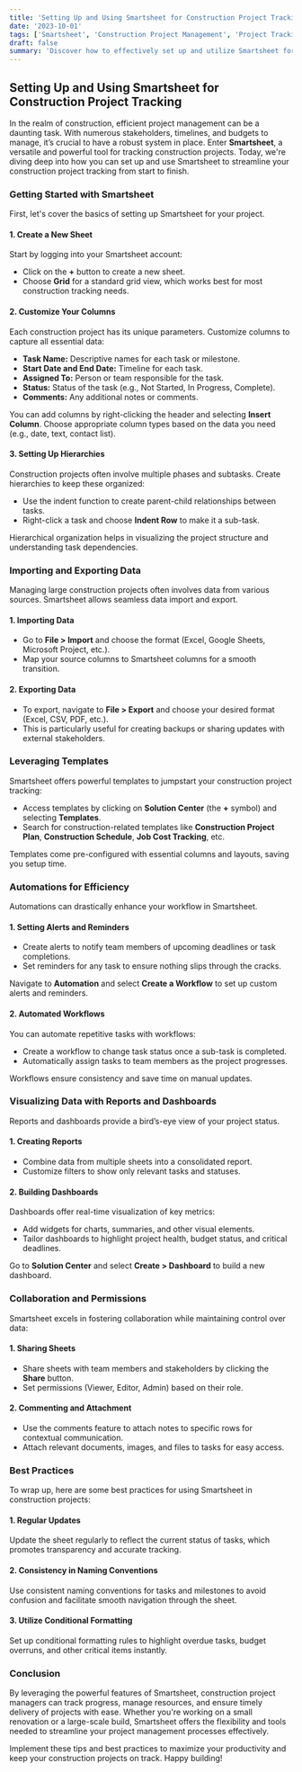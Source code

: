 ```yaml
---
title: 'Setting Up and Using Smartsheet for Construction Project Tracking'
date: '2023-10-01'
tags: ['Smartsheet', 'Construction Project Management', 'Project Tracking']
draft: false
summary: 'Discover how to effectively set up and utilize Smartsheet for tracking construction projects, ensuring on-time delivery, and streamlined communication among stakeholders.'
---
```


## Setting Up and Using Smartsheet for Construction Project Tracking

In the realm of construction, efficient project management can be a daunting task. With numerous stakeholders, timelines, and budgets to manage, it’s crucial to have a robust system in place. Enter **Smartsheet**, a versatile and powerful tool for tracking construction projects. Today, we're diving deep into how you can set up and use Smartsheet to streamline your construction project tracking from start to finish.

### Getting Started with Smartsheet

First, let's cover the basics of setting up Smartsheet for your project.

#### 1. **Create a New Sheet**
Start by logging into your Smartsheet account:
- Click on the **+** button to create a new sheet.
- Choose **Grid** for a standard grid view, which works best for most construction tracking needs.

#### 2. **Customize Your Columns**
Each construction project has its unique parameters. Customize columns to capture all essential data:
- **Task Name:** Descriptive names for each task or milestone.
- **Start Date and End Date:** Timeline for each task.
- **Assigned To:** Person or team responsible for the task.
- **Status:** Status of the task (e.g., Not Started, In Progress, Complete).
- **Comments:** Any additional notes or comments.

You can add columns by right-clicking the header and selecting **Insert Column**. Choose appropriate column types based on the data you need (e.g., date, text, contact list).

#### 3. **Setting Up Hierarchies**
Construction projects often involve multiple phases and subtasks. Create hierarchies to keep these organized:
- Use the indent function to create parent-child relationships between tasks.
- Right-click a task and choose **Indent Row** to make it a sub-task.

Hierarchical organization helps in visualizing the project structure and understanding task dependencies.

### Importing and Exporting Data

Managing large construction projects often involves data from various sources. Smartsheet allows seamless data import and export.

#### 1. **Importing Data**
- Go to **File > Import** and choose the format (Excel, Google Sheets, Microsoft Project, etc.).
- Map your source columns to Smartsheet columns for a smooth transition.

#### 2. **Exporting Data**
- To export, navigate to **File > Export** and choose your desired format (Excel, CSV, PDF, etc.).
- This is particularly useful for creating backups or sharing updates with external stakeholders.

### Leveraging Templates

Smartsheet offers powerful templates to jumpstart your construction project tracking:
- Access templates by clicking on **Solution Center** (the **+** symbol) and selecting **Templates**.
- Search for construction-related templates like **Construction Project Plan**, **Construction Schedule**, **Job Cost Tracking**, etc.

Templates come pre-configured with essential columns and layouts, saving you setup time.

### Automations for Efficiency

Automations can drastically enhance your workflow in Smartsheet.

#### 1. **Setting Alerts and Reminders**
- Create alerts to notify team members of upcoming deadlines or task completions.
- Set reminders for any task to ensure nothing slips through the cracks.

Navigate to **Automation** and select **Create a Workflow** to set up custom alerts and reminders.

#### 2. **Automated Workflows**
You can automate repetitive tasks with workflows:
- Create a workflow to change task status once a sub-task is completed.
- Automatically assign tasks to team members as the project progresses.

Workflows ensure consistency and save time on manual updates.

### Visualizing Data with Reports and Dashboards

Reports and dashboards provide a bird’s-eye view of your project status.

#### 1. **Creating Reports**
- Combine data from multiple sheets into a consolidated report.
- Customize filters to show only relevant tasks and statuses.

#### 2. **Building Dashboards**
Dashboards offer real-time visualization of key metrics:
- Add widgets for charts, summaries, and other visual elements.
- Tailor dashboards to highlight project health, budget status, and critical deadlines.

Go to **Solution Center** and select **Create > Dashboard** to build a new dashboard.

### Collaboration and Permissions

Smartsheet excels in fostering collaboration while maintaining control over data:

#### 1. **Sharing Sheets**
- Share sheets with team members and stakeholders by clicking the **Share** button.
- Set permissions (Viewer, Editor, Admin) based on their role.

#### 2. **Commenting and Attachment**
- Use the comments feature to attach notes to specific rows for contextual communication.
- Attach relevant documents, images, and files to tasks for easy access.

### Best Practices

To wrap up, here are some best practices for using Smartsheet in construction projects:

#### 1. **Regular Updates**
Update the sheet regularly to reflect the current status of tasks, which promotes transparency and accurate tracking.

#### 2. **Consistency in Naming Conventions**
Use consistent naming conventions for tasks and milestones to avoid confusion and facilitate smooth navigation through the sheet.

#### 3. **Utilize Conditional Formatting**
Set up conditional formatting rules to highlight overdue tasks, budget overruns, and other critical items instantly.

### Conclusion

By leveraging the powerful features of Smartsheet, construction project managers can track progress, manage resources, and ensure timely delivery of projects with ease. Whether you're working on a small renovation or a large-scale build, Smartsheet offers the flexibility and tools needed to streamline your project management processes effectively.

Implement these tips and best practices to maximize your productivity and keep your construction projects on track. Happy building!